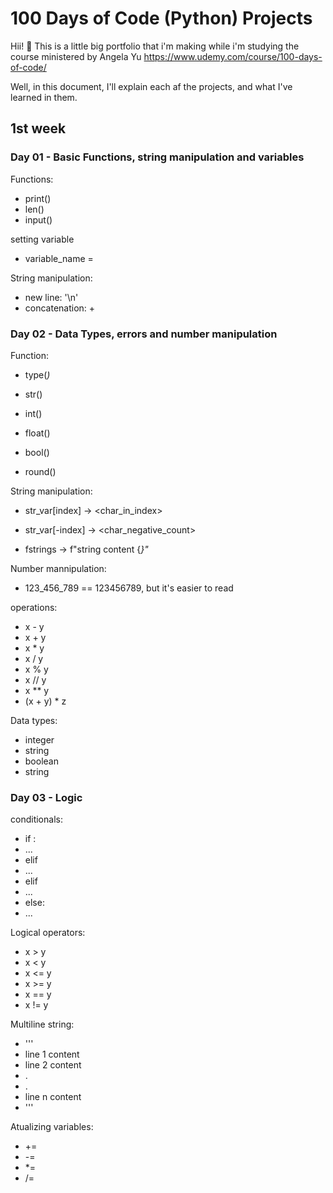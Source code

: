 # 100 Days of Code (Python) Projects
Hii! 👋
This is a little big portfolio that i'm making while i'm studying the course ministered by Angela Yu
https://www.udemy.com/course/100-days-of-code/

Well, in this document, I'll explain each af the projects, and what I've learned in them.

## 1st week

### Day 01 - Basic Functions, string manipulation and variables
Functions:
- print()
- len()
- input()

setting variable
- variable_name = <value>

String manipulation:
- new line: '\n'
- concatenation: <string> + <string>

### Day 02 - Data Types, errors and number manipulation
Function:
- type(<var>)

- str()
- int()
- float()
- bool()

- round()

String manipulation:
- str_var[index]  -> <char_in_index>
- str_var[-index] -> <char_negative_count>

- fstrings -> f"string content {<var>}"

Number mannipulation:
- 123_456_789 == 123456789, but it's easier to read

operations:
- x - y
- x + y
- x * y
- x / y
- x % y
- x // y
- x ** y
- (x + y) * z

Data types:
- integer
- string
- boolean
- string

### Day 03 - Logic
conditionals:
- if <condition1>:
-   ...
- elif <condition2>
-   ...
- elif <condition3>
-   ...
- else:
-   ...

Logical operators:
- x > y
- x < y
- x <= y
- x >= y
- x == y
- x != y

Multiline string:
- '''
- line 1 content
- line 2 content
- .
- .
- line n content
- '''

Atualizing variables:
- +=
- -=
- *=
- /=

